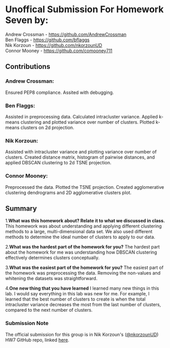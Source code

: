 # Unoffical Submission For Homework Seven by:
Andrew Crossman -  https://github.com/AndrewCrossman <br />
Ben Flaggs - https://github.com/bflaggs <br />
Nik Korzoun - https://github.com/nkorzounUD <br />
Connor Mooney - https://github.com/comooney711 <br />

## Contributions
### Andrew Crossman:

Ensured PEP8 compliance. Assited with debugging.

### Ben Flaggs:
Assisted in preprocessing data. Calculated intracluster variance. Applied k-means clustering and plotted variance over number of clusters. Plotted k-means clusters on 2d projection.

### Nik Korzoun:

Assisted with intracluster variance and plotting variance over number of clusters. Created distance matrix, histogram of pairwise distances, and applied DBSCAN clustering to 2d TSNE projection.

### Connor Mooney:
Preprocessed the data. Plotted the TSNE projection. Created agglomerative clustering dendrograms and 2D agglomerative clusters plot.


## Summary
1.**What was this homework about? Relate it to what we discussed in class.**
This homework was about understanding and applying different clustering methods to a large, multi-dimensional data set. We also used different methods to determine the ideal number of clusters to apply to our data.


2.**What was the hardest part of the homework for you?**
The hardest part about the homework for me was understanding how DBSCAN clustering effectively determines clusters conceptually.


3.**What was the easiest part of the homework for you?**
The easiest part of the homework was preprocessing the data. Removing the non-values and whitening the datasets was straightforward.

  
4.**One new thing that you have learned**
I learned many new things in this lab. I would say everything in this lab was new for me. For example, I learned that the best number of clusters to create is when the total intracluster variance decreases the most from the last number of clusters, compared to the next number of clusters.


### Submission Note
The official submission for this group is in Nik Korzoun's ([@nkorzounUD](https://github.com/nkorzounUD)) HW7 GitHub repo, linked [here](https://github.com/nkorzounUD/DSPS_NKorzoun/tree/main/HW7).
